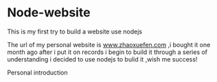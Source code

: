 # Node-website
This is my first try to build a website use nodejs

The url of my personal website is www.zhaoxuefen.com ,i bought it one month ago
after i put it on records i begin to build it
through a series of understanding i decided to use nodejs to bulid it ,wish me success!

Personal introduction

